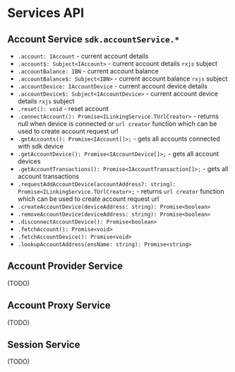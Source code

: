 # Services API

## Account Service `sdk.accountService.*`

* `.account: IAccount` - current account details
* `.account$: Subject<IAccount>` - current account details `rxjs` subject
* `.accountBalance: IBN` - current account balance
* `.accountBalance$: Subject<IBN>` - current account balance `rxjs` subject
* `.accountDevice: IAccountDevice` - current account device details
* `.accountDevice$: Subject<IAccountDevice>` - current account device details `rxjs` subject
* `.reset(): void` - reset account
* `.connectAccount(): Promise<ILinkingService.TUrlCreator>` - returns null when device is connected or `url creator` function which can be used to create account request url
* `.getAccounts(): Promise<IAccount[]>;` - gets all accounts connected with sdk device
* `.getAccountDevice(): Promise<IAccountDevice[]>;` - gets all account devices
* `.getAccountTransactions(): Promise<IAccountTransaction[]>;` - gets all account transactions
* `.requestAddAccountDevice(accountAddress?: string): Promise<ILinkingService.TUrlCreator>;` - returns `url creator` function which can be used to create account request url
* `.createAccountDevice(deviceAddress: string): Promise<boolean>`
* `.removeAccountDevice(deviceAddress: string): Promise<boolean>`
* `.disconnectAccountDevice(): Promise<boolean>`
* `.fetchAccount(): Promise<void>`
* `.fetchAccountDevice(): Promise<void>`
* `.lookupAccountAddress(ensName: string): Promise<string>`

## Account Provider Service

(TODO)

## Account Proxy Service

(TODO)

## Session Service

(TODO)
